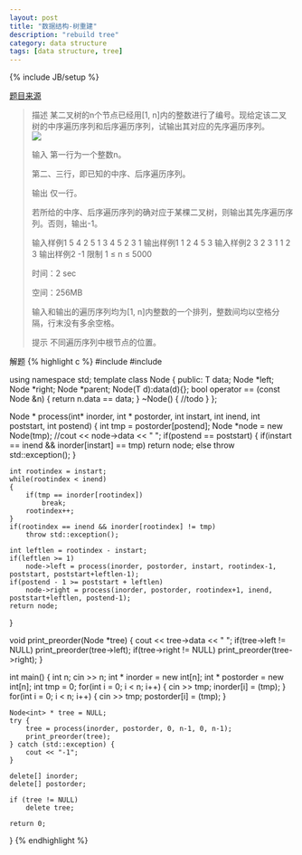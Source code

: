 ```yaml
---
layout: post
title: "数据结构-树重建"
description: "rebuild tree"
category: data structure
tags: [data structure, tree]
---
```

{% include JB/setup %}


[题目来源](http://dsa.cs.tsinghua.edu.cn/oj/problem.shtml?id=77)

> 描述
> 某二叉树的n个节点已经用[1, n]内的整数进行了编号。现给定该二叉树的中序遍历序列和后序遍历序列，试输出其对应的先序遍历序列。   
> ![](http://dsa.cs.tsinghua.edu.cn/oj/attachment/c6ed/c6edfc3788521a2516e0f446ddd9dd74919524e0.png)
> 
> 输入
> 第一行为一个整数n。
> 
> 第二、三行，即已知的中序、后序遍历序列。
> 
> 输出
> 仅一行。
> 
> 若所给的中序、后序遍历序列的确对应于某棵二叉树，则输出其先序遍历序列。否则，输出-1。
> 
> 输入样例1
> 5
> 4 2 5 1 3
> 4 5 2 3 1
> 输出样例1
> 1 2 4 5 3
> 输入样例2
> 3
> 2 3 1
> 1 2 3
> 输出样例2
> -1
> 限制
> 1 ≤ n ≤ 5000
> 
> 时间：2 sec
> 
> 空间：256MB
> 
> 输入和输出的遍历序列均为[1, n]内整数的一个排列，整数间均以空格分隔，行末没有多余空格。
> 
> 提示
> 不同遍历序列中根节点的位置。

解题
{% highlight c %}
#include <iostream>
#include <exception>

using namespace std;
template <class T>
class Node
{
public:
    T data;
    Node<T> *left;
    Node<T> *right;
    Node<T> *parent;
    Node(T d):data(d){};
    bool operator == (const Node &n)
    {
        return n.data == data;
    }
    ~Node()
    {
        //todo
    }
};

Node<int> * process(int* inorder, int * postorder, int instart, int inend, int poststart, int postend)
{
    int tmp = postorder[postend];
    Node<int> *node = new Node<int>(tmp);
    //cout << node->data << " ";
    if(postend == poststart)
    {
        if(instart == inend && inorder[instart] == tmp)
            return node;
        else
            throw std::exception();
    }
    
    int rootindex = instart;
    while(rootindex < inend)
    {
        if(tmp == inorder[rootindex])
            break;
        rootindex++;
    }
    if(rootindex == inend && inorder[rootindex] != tmp)
        throw std::exception();
    
    int leftlen = rootindex - instart;
    if(leftlen >= 1)
        node->left = process(inorder, postorder, instart, rootindex-1, poststart, poststart+leftlen-1);
    if(postend - 1 >= poststart + leftlen)
        node->right = process(inorder, postorder, rootindex+1, inend, poststart+leftlen, postend-1);
    return node;
}

void print_preorder(Node<int> *tree)
{
    cout << tree->data << " ";
    if(tree->left != NULL)
        print_preorder(tree->left);
    if(tree->right != NULL)
        print_preorder(tree->right);
}

int main()
{
    int n;
    cin >> n;
    int * inorder = new int[n];
    int * postorder = new int[n];
    int tmp = 0;
    for(int i = 0; i < n; i++)
    {
        cin >> tmp;
        inorder[i] = (tmp);
    }
    for(int i = 0; i < n; i++)
    {
        cin >> tmp;
        postorder[i] = (tmp);
    }
    
    Node<int> * tree = NULL;
    try {
        tree = process(inorder, postorder, 0, n-1, 0, n-1);
        print_preorder(tree);
    } catch (std::exception) {
        cout << "-1";
    }
    
    delete[] inorder;
    delete[] postorder;
    
    if (tree != NULL)
        delete tree;
    
    return 0;
}
{% endhighlight %}

